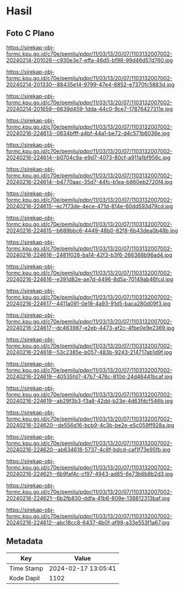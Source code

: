 # Hasil

## Foto C Plano

https://sirekap-obj-formc.kpu.go.id/c70e/pemilu/pdpr/11/03/13/20/07/1103132007002-20240214-201026--c930e3e7-effa-46d5-bf98-99d46d57d760.jpg

https://sirekap-obj-formc.kpu.go.id/c70e/pemilu/pdpr/11/03/13/20/07/1103132007002-20240214-201330--88435e14-9799-47e4-8852-e7370fc5883d.jpg

https://sirekap-obj-formc.kpu.go.id/c70e/pemilu/pdpr/11/03/13/20/07/1103132007002-20240214-201659--6639d459-1dda-44c0-9ce7-17876427311e.jpg

https://sirekap-obj-formc.kpu.go.id/c70e/pemilu/pdpr/11/03/13/20/07/1103132007002-20240216-224613--0634bfff-a4bf-44a1-be72-d4c571b6036e.jpg

https://sirekap-obj-formc.kpu.go.id/c70e/pemilu/pdpr/11/03/13/20/07/1103132007002-20240216-224614--b0704c9a-e9d7-4073-80cf-a911a1bf956c.jpg

https://sirekap-obj-formc.kpu.go.id/c70e/pemilu/pdpr/11/03/13/20/07/1103132007002-20240216-224614--b4770aac-35d7-44fc-b1ea-b860eb2720f4.jpg

https://sirekap-obj-formc.kpu.go.id/c70e/pemilu/pdpr/11/03/13/20/07/1103132007002-20240216-224615--ec7f73de-4ece-471d-814e-60dd593d79cd.jpg

https://sirekap-obj-formc.kpu.go.id/c70e/pemilu/pdpr/11/03/13/20/07/1103132007002-20240216-224615--b689bbc6-4449-48b0-82f8-6b43dea0b48b.jpg

https://sirekap-obj-formc.kpu.go.id/c70e/pemilu/pdpr/11/03/13/20/07/1103132007002-20240216-224616--2481f028-ba14-42f3-b3f6-266388b96ad4.jpg

https://sirekap-obj-formc.kpu.go.id/c70e/pemilu/pdpr/11/03/13/20/07/1103132007002-20240216-224616--e391d82e-ae7d-4496-8d5a-70149ab46fcd.jpg

https://sirekap-obj-formc.kpu.go.id/c70e/pemilu/pdpr/11/03/13/20/07/1103132007002-20240216-224617--4411a091-0e18-4a93-91d5-baca280d09f3.jpg

https://sirekap-obj-formc.kpu.go.id/c70e/pemilu/pdpr/11/03/13/20/07/1103132007002-20240216-224617--dc463987-e2eb-4473-af2c-4fbe0e9e2369.jpg

https://sirekap-obj-formc.kpu.go.id/c70e/pemilu/pdpr/11/03/13/20/07/1103132007002-20240216-224618--53c2385e-b057-483b-9243-214717ab1d9f.jpg

https://sirekap-obj-formc.kpu.go.id/c70e/pemilu/pdpr/11/03/13/20/07/1103132007002-20240216-224619--40535fd7-47b7-476c-810d-24d46441bcaf.jpg

https://sirekap-obj-formc.kpu.go.id/c70e/pemilu/pdpr/11/03/13/20/07/1103132007002-20240216-224619--ab29f3b3-f3a8-42dd-b23e-4d63fdcf546b.jpg

https://sirekap-obj-formc.kpu.go.id/c70e/pemilu/pdpr/11/03/13/20/07/1103132007002-20240216-224620--de556d16-bcb9-4c3b-be2e-e5c059ff928a.jpg

https://sirekap-obj-formc.kpu.go.id/c70e/pemilu/pdpr/11/03/13/20/07/1103132007002-20240216-224620--ab634618-5737-4c8f-bdcd-caf1f73e95fb.jpg

https://sirekap-obj-formc.kpu.go.id/c70e/pemilu/pdpr/11/03/13/20/07/1103132007002-20240216-224621--6b9faf4c-cf97-4943-ad65-6e73b6b8b2d3.jpg

https://sirekap-obj-formc.kpu.go.id/c70e/pemilu/pdpr/11/03/13/20/07/1103132007002-20240216-224621--6b2fb830-ddfa-41b6-809e-138812313baf.jpg

https://sirekap-obj-formc.kpu.go.id/c70e/pemilu/pdpr/11/03/13/20/07/1103132007002-20240216-224612--abc18cc8-6437-4b0f-af98-a33e553f1a67.jpg


## Metadata

| Key        | Value               |
| ---------- | ------------------- |
| Time Stamp | 2024-02-17 13:05:41 |
| Kode Dapil | 1102                |



